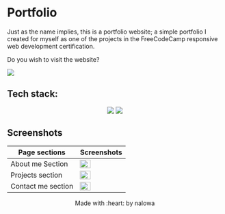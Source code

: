 # Portfolio


Just as the name implies, this is a portfolio website; a simple portfolio I created for myself as one of the projects in the FreeCodeCamp responsive web development certification.

Do you wish to visit the website?

[<img src="https://img.shields.io/badge/Visit-Portfolio-green?style=for-the-badge&logo=appveyor">](https://nalowageena.github.io/portfolio/)

## Tech stack:

<p align="center">
    <img src="https://img.shields.io/badge/html5-%23E34F26.svg?style=for-the-badge&logo=html5&logoColor=white"> 
    <img src="https://img.shields.io/badge/css3-%231572B6.svg?style=for-the-badge&logo=css3&logoColor=white">
</p>

## Screenshots
| Page sections  | Screenshots |
| ------------------| ----------------------------------------------------------------------------------------------------------------------- |
| About me Section  | <img src="https://user-images.githubusercontent.com/77391048/196654266-0bbd531c-d334-429e-b30f-535253761e68.png" width="50%">|
| Projects section  | <img src="https://user-images.githubusercontent.com/77391048/196654547-3383cec5-1fc2-4575-b3ed-8d4ef0c0ccb8.png" width="50%">|
| Contact me section  | <img src="https://user-images.githubusercontent.com/77391048/196654863-5826a268-63df-4cbc-9cf8-4815f303e178.png" width="50%">|

<p align="center">
 Made with :heart: by nalowa
 </p>
